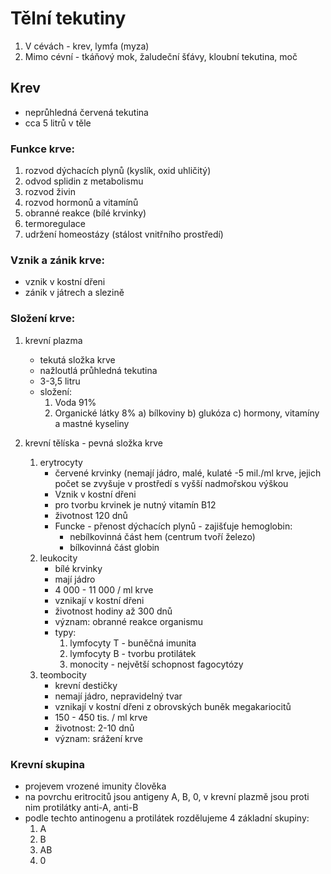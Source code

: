 # Tělní tekutiny 
1. V cévách - krev, lymfa (myza)
2. Mimo cévní - tkáňový mok, žaludeční šťávy, kloubní tekutina, moč 

## Krev
- neprůhledná červená tekutina
- cca 5 litrů v těle 

### Funkce krve:
1. rozvod dýchacích plynů (kyslík, oxid uhličitý)
2. odvod splidin z metabolismu
3. rozvod živin 
4. rozvod hormonů a vitamínů 
5. obranné reakce (bílé krvinky)
6. termoregulace 
7. udržení homeostázy (stálost vnitřního prostředí)

### Vznik a zánik krve:
- vznik v kostní dřeni
- zánik v játrech a slezině 

### Složení krve:
1. krevní plazma
   - tekutá složka krve
   - nažloutlá průhledná tekutina
   - 3-3,5 litru
   - složení:
     1. Voda 91%
     2. Organické látky 8%
        a) bílkoviny
        b) glukóza 
        c) hormony, vitamíny a mastné kyseliny 

2. krevní tělíska - pevná složka krve
   1. erytrocyty
      - červené krvinky (nemají jádro, malé, kulaté
      -5 mil./ml krve, jejich počet se zvyšuje v prostředí s vyšší nadmořskou výškou 
      - Vznik v kostní dřeni
      - pro tvorbu krvinek je nutný vitamín B12
      - životnost 120 dnů 
      - Funcke - přenost dýchacích plynů - zajišťuje hemoglobin:
         - nebílkovinná část hem (centrum tvoří železo)
         - bílkovinná část globin
   2. leukocity
      - bílé krvinky 
      - mají jádro 
      - 4 000 - 11 000 / ml krve
      - vznikají v kostní dřeni 
      - životnost hodiny až 300 dnů
      - význam: obranné reakce organismu 
      - typy:
        1. lymfocyty T - buněčná imunita
        2. lymfocyty B - tvorbu protilátek 
        3. monocity - největší schopnost fagocytózy
   3. teombocity
      - krevní destičky 
      - nemají jádro, nepravidelný tvar
      - vznikají v kostní dřeni z obrovských buněk megakariocitů
      - 150 - 450 tis. / ml krve 
      - životnost: 2-10 dnů 
      - význam: srážení krve 


### Krevní skupina 
- projevem vrozené imunity člověka 
- na povrchu eritrocitů jsou antigeny A, B, 0, v krevní plazmě jsou proti nim protilátky anti-A, anti-B
- podle techto antinogenu a protilátek rozdělujeme 4 základní skupiny:
  1. A
  2. B
  3. AB
  4. 0